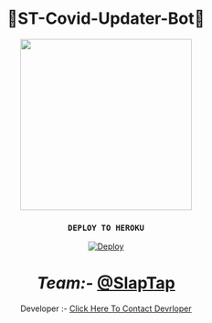 <div align="center">
 <h1>🦠ST-Covid-Updater-Bot🦠</h1>

<img src="https://telegra.ph/file/03c3d86f051b5e1b20e87.jpg" width="300" height="300">


 ### <code>DEPLOY TO HEROKU</code>
 [![Deploy](https://www.herokucdn.com/deploy/button.svg)](https://heroku.com/deploy?template=https://github.com/NidushaAmarasinghe/ST-Covid-Updater-Bot)
 
 <h1><i>Team:-</i>  <a href="https://t.me/SlapTap">@SlapTap</h1></a>

Developer :- <a href="https://t.me/NidushaAmarasinghe">Click Here To Contact Devrloper</a> 
 </dev>
